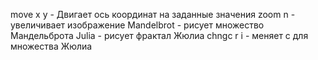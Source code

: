 move x y - Двигает ось координат на заданные значения
zoom n - увеличивает изображение 
Mandelbrot - рисует множество Мандельброта
Julia - рисует фрактал Жюлиа
chngc r i - меняет c для множества Жюлиа
